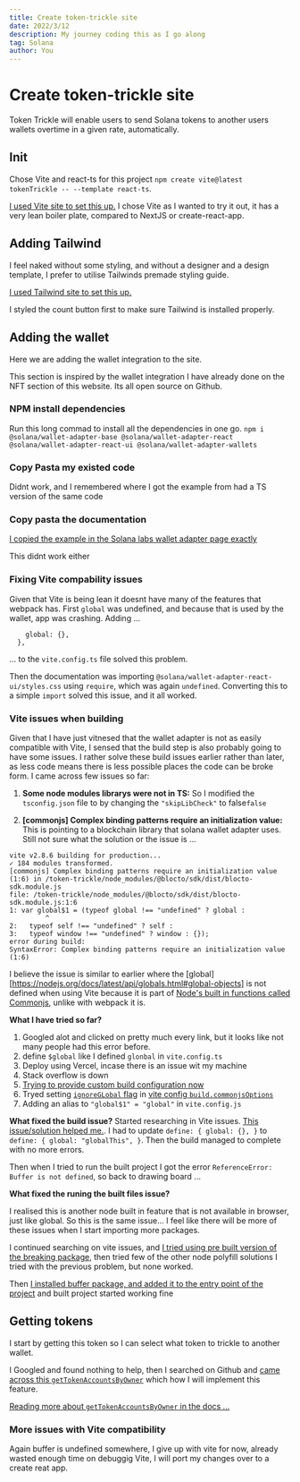 ```yaml
---
title: Create token-trickle site
date: 2022/3/12
description: My journey coding this as I go along
tag: Solana
author: You
---
```


# Create token-trickle site

Token Trickle will enable users to send Solana tokens to another users wallets overtime in a given rate, automatically.

## Init

Chose Vite and react-ts for this project `npm create vite@latest tokenTrickle -- --template react-ts`.

[I used Vite site to set this up.](https://vitejs.dev/guide/#trying-vite-online)
I chose Vite as I wanted to try it out, it has a very lean boiler plate, compared to NextJS or create-react-app.

## Adding Tailwind

I feel naked without some styling, and without a designer and a design template, I prefer to utilise Tailwinds premade styling guide.

[I used Tailwind site to set this up.](https://tailwindcss.com/docs/guides/vite)

I styled the count button first to make sure Tailwind is installed properly.

## Adding the wallet

Here we are adding the wallet integration to the site.

This section is inspired by the wallet integration I have already done on the NFT section of this website. Its all open source on Github.

### NPM install dependencies

Run this long commad to install all the dependencies in one go.
`npm i @solana/wallet-adapter-base @solana/wallet-adapter-react @solana/wallet-adapter-react-ui @solana/wallet-adapter-wallets`

### Copy Pasta my existed code

Didnt work, and I remembered where I got the example from had a TS version of the same code

### Copy pasta the documentation

[I copied the example in the Solana labs wallet adapter page exactly](https://solana-labs.github.io/wallet-adapter/)

This didnt work either

### Fixing Vite compability issues

Given that Vite is being lean it doesnt have many of the features that webpack has. First `global` was undefined, and because that is used by the wallet, app was crashing. Adding ...

```define: {
    global: {},
  },
```

... to the `vite.config.ts` file solved this problem.

Then the documentation was importing `@solana/wallet-adapter-react-ui/styles.css` using `require`, which was again `undefined`. Converting this to a simple `import` solved this issue, and it all worked.

### Vite issues when building

Given that I have just vitnesed that the wallet adapter is not as easily compatible with Vite, I sensed that the build step is also probably going to have some issues. I rather solve these build issues earlier rather than later, as less code means there is less possible places the code can be broke form. I came across few issues so far:

1. **Some node modules librarys were not in TS:** So I modified the `tsconfig.json` file to by changing the `"skipLibCheck"` to false`false`

2. **[commonjs] Complex binding patterns require an initialization value:** This is pointing to a blockchain library that solana wallet adapter uses. Still not sure what the solution or the issue is ...

```
vite v2.8.6 building for production...
✓ 184 modules transformed.
[commonjs] Complex binding patterns require an initialization value (1:6) in /token-trickle/node_modules/@blocto/sdk/dist/blocto-sdk.module.js
file: /token-trickle/node_modules/@blocto/sdk/dist/blocto-sdk.module.js:1:6
1: var global$1 = (typeof global !== "undefined" ? global :
         ^
2:   typeof self !== "undefined" ? self :
3:   typeof window !== "undefined" ? window : {});
error during build:
SyntaxError: Complex binding patterns require an initialization value (1:6)

```

I believe the issue is similar to earlier where the [global][https://nodejs.org/docs/latest/api/globals.html#global-objects] is not defined when using Vite because it is part of [Node's built in functions called Commonjs](https://nodejs.org/docs/latest/api/modules.html#modules-commonjs-modules), unlike with webpack it is.

**What I have tried so far?**

1. Googled alot and clicked on pretty much every link, but it looks like not many people had this error before.
2. define `$global` like I defined `glonbal` in `vite.config.ts`
3. Deploy using Vercel, incase there is an issue wit my machine
4. Stack overflow is down
5. [Trying to provide custom build configuration now](https://github.com/solana-labs/wallet-adapter/blob/master/FAQ.md#babel--rollup--vite--snowpack--esbuild)
6. Tryed setting [`ignoreGLobal` flag](https://github.com/rollup/plugins/tree/master/packages/commonjs#ignoreglobal) in [vite config `build.commonjsOptions` ](https://vitejs.dev/config/#build-commonjsoptions)
7. Adding an alias to `"global$1" = "global"` in `vite.config.js`

**What fixed the build issue?**
Started researching in Vite issues. [This issue/solution helped me.](https://github.com/vitejs/vite/issues/7257#issuecomment-1066064513). I had to update `define: { global: {}, }` to `define: { global: "globalThis", }`. Then the build managed to complete with no more errors.

Then when I tried to run the built project I got the error `ReferenceError: Buffer is not defined`, so back to drawing board ...

**What fixed the runing the built files issue?**

I realised this is another node built in feature that is not available in browser, just like global. So this is the same issue... I feel like there will be more of these issues when I start importing more packages.

I continued searching on vite issues, and [I tried using pre built version of the breaking package](https://github.com/vitejs/vite/issues/5970), then tried few of the other node polyfill solutions I tried with the previous problem, but none worked.

Then [I installed buffer package, and added it to the entry point of the project](https://github.com/vitejs/vite/discussions/3126#discussioncomment-2349415) and built project started working fine

## Getting tokens
I start by getting this token so I can select what token to trickle to another wallet. 

I Googled and found nothing to help, then I searched on Github and [came across this `getTokenAccountsByOwner`](https://github.com/jayito/Solana-Get-tokens/blob/3d4dd309e20e557767e789063e4b91159105be9a/src/App.js#L24) which how I will implement this feature. 

[Reading more about `getTokenAccountsByOwner` in the docs ...](https://docs.solana.com/developing/clients/jsonrpc-api#gettokenaccountsbyowner)

### More issues with Vite compatibility
Again buffer is undefined somewhere, I give up with vite for now, already wasted enough time on debuggig Vite, I will port my changes over to a create reat app.